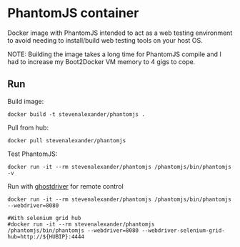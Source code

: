# PhantomJS container

Docker image with PhantomJS intended to act as a web testing environment to avoid needing
to install/build web testing tools on your host OS.

NOTE: Building the image takes a long time for PhantomJS compile and I had to increase my Boot2Docker VM memory to 4 gigs to cope.

## Run

Build image:

```
docker build -t stevenalexander/phantomjs .
```

Pull from hub:

```
docker pull stevenalexander/phantomjs
```


Test PhantomJS:

```
docker run -it --rm stevenalexander/phantomjs /phantomjs/bin/phantomjs -v
```

Run with [ghostdriver](https://github.com/detro/ghostdriver) for remote control

```
docker run -it --rm stevenalexander/phantomjs /phantomjs/bin/phantomjs --webdriver=8080

#With selenium grid hub
#docker run -it --rm stevenalexander/phantomjs /phantomjs/bin/phantomjs --webdriver=8080 --webdriver-selenium-grid-hub=http://${HUBIP}:4444
```
